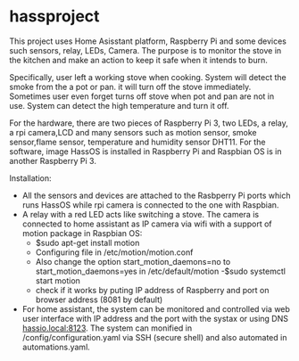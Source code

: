 # hassproject

This project uses Home Asisstant platform, Raspberry Pi and some devices such sensors, relay, LEDs, Camera.
The purpose is to monitor the stove in the kitchen and make an action to keep it safe when it intends to burn.

Specifically, user left a working stove when cooking. System will detect the smoke from the a pot or pan. it will turn off the stove immediately. Sometimes user even forget turns off stove when pot and pan are not in use. System can detect the high temperature and turn it off.

For the hardware, there are two pieces of Raspberry Pi 3, two LEDs, a relay, a rpi camera,LCD and many sensors such as motion sensor, smoke sensor,flame sensor, temperature and humidity sensor DHT11.
For the software, image HassOS is installed in Raspberry Pi and Raspbian OS is in another Raspberry Pi 3.

Installation:
 - All the sensors and devices are attached to the Rasbperry Pi ports which runs HassOS while rpi camera is connected to the one with Raspbian.
 - A relay with a red LED acts like switching a stove. The camera is connected to home assistant as IP camera via wifi with a support of motion package in Raspbian OS:
      - $sudo apt-get install motion
      - Configuring file in /etc/motion/motion.conf
      - Also change the option start_motion_daemons=no to start_motion_daemons=yes in /etc/default/motion
      -$sudo systemctl start motion
      - check if it works by puting IP address of Raspberry and port on browser address <IP address:port> (8081 by default)
 - For home assistant, the system can be monitored and controlled via web user interface with IP address and the port with the systax <IP address:8123> or using DNS <hassio.local:8123>. The system can monified in /config/configuration.yaml via SSH (secure shell) and also automated in automations.yaml.

